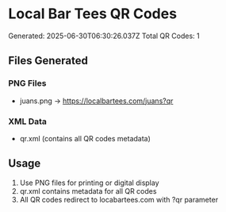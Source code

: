 # Local Bar Tees QR Codes

Generated: 2025-06-30T06:30:26.037Z
Total QR Codes: 1

## Files Generated

### PNG Files
- juans.png → https://localbartees.com/juans?qr

### XML Data
- qr.xml (contains all QR codes metadata)

## Usage
1. Use PNG files for printing or digital display
2. qr.xml contains metadata for all QR codes
3. All QR codes redirect to locabartees.com with ?qr parameter
